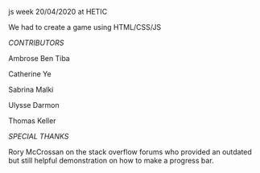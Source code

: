 js week 20/04/2020 at HETIC 

We had to create a game using HTML/CSS/JS

*CONTRIBUTORS*

Ambrose Ben Tiba

Catherine Ye

Sabrina Malki

Ulysse Darmon

Thomas Keller

*SPECIAL THANKS*

Rory McCrossan on the stack overflow forums who provided an outdated but still helpful demonstration on how to make a progress bar. 
